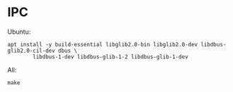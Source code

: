 # IPC

Ubuntu:

```
apt install -y build-essential libglib2.0-bin libglib2.0-dev libdbus-glib2.0-cil-dev dbus \
	    libdbus-1-dev libdbus-glib-1-2 libdbus-glib-1-dev
```

All:

```
make
```
